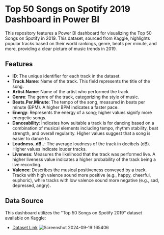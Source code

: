# Top 50 Songs on Spotify 2019 Dashboard in Power BI

This repository features a Power BI dashboard for visualizing the Top 50 Songs on Spotify in 2019. This dataset, sourced from Kaggle, highlights popular tracks based on their world rankings, genre, beats per minute, and more, providing a clear picture of music trends in 2019.

## Features

- **ID**: The unique identifier for each track in the dataset.
- **Track.Name**: Name of the track. This field represents the title of the song.
- **Artist.Name**: Name of the artist who performed the track.
- **Genre**: The genre of the track, categorizing the style of music.
- **Beats.Per.Minute**: The tempo of the song, measured in beats per minute (BPM). A higher BPM indicates a faster pace.
- **Energy**: Represents the energy of a song; higher values signify more energetic songs.
- **Danceability**: Indicates how suitable a track is for dancing based on a combination of musical elements including tempo, rhythm stability, beat strength, and overall regularity. Higher values suggest that a song is easier to dance to.
- **Loudness..dB..**: The average loudness of the track in decibels (dB). Higher values indicate louder tracks.
- **Liveness**: Measures the likelihood that the track was performed live. A higher liveness value indicates a higher probability of the track being a live recording.
- **Valence**: Describes the musical positiveness conveyed by a track. Tracks with high valence sound more positive (e.g., happy, cheerful, euphoric), while tracks with low valence sound more negative (e.g., sad, depressed, angry).


## Data Source

This dashboard utilizes the "Top 50 Songs on Spotify 2019" dataset available on Kaggle:

- [Dataset Link](https://www.kaggle.com/datasets/leonardopena/top50spotify2019)
![Screenshot 2024-09-19 165406](https://github.com/user-attachments/assets/763d1b23-67ff-4cd9-a0eb-74bdd975de3b)


